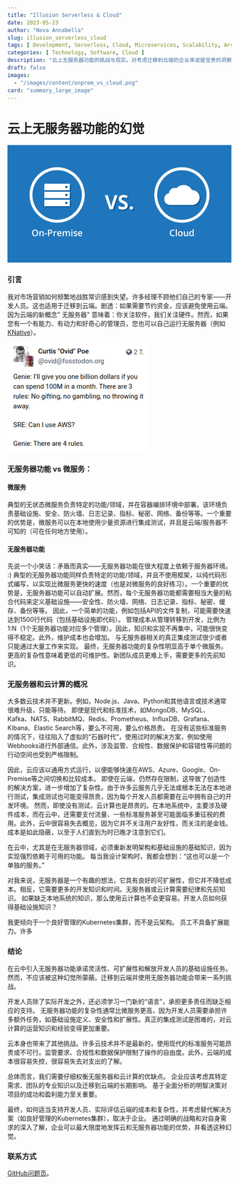 ```yaml
---
title: "Illusion Serverless & Cloud"
date: 2023-05-23
author: "Nova Annabella"
slug: illusion_serverless_cloud
tags: [ Development, Serverless, Cloud, Microservices, Scalability, Architecture, Infrastructure ]
categories: [ Technology, Software, Cloud ]
description: "云上无服务器功能的挑战与现实。对考虑迁移到云端的企业来说是宝贵的洞察"
draft: false
images:
  - "/images/content/onprem_vs_cloud.png"
card: "summary_large_image"
---
```


# 云上无服务器功能的幻觉

![aws_costs_twitter_1](/images/content/onprem_vs_cloud.png)

### 引言

我对市场营销如何频繁地战胜常识感到失望。许多经理不顾他们自己的专家——开发人员。这也适用于迁移到云端。剧透：如果需要节约资金，应该避免使用云端。因为云端的新概念"
无服务器"
意味着：你关注软件，我们关注硬件。然而，如果您有一个有能力、有动力和好奇心的管理员，您也可以自己运行无服务器（例如[KNative](https://knative.dev)）。

![aws_costs_twitter_1](/images/content/aws_costs_twitter_1.png)

### 无服务器功能 vs 微服务：

#### 微服务

典型的无状态微服务负责特定的功能/领域，并在容器编排环境中部署。该环境负责基础设施、安全、防火墙、日志记录、指标、秘密、网络、备份等等。一个重要的优势是，微服务可以在本地使用少量资源进行集成测试，并且是云端/服务器不可知的（可在任何地方使用）。

#### 无服务器功能

先说一个小笑话：矛盾而真实——无服务器功能在很大程度上依赖于服务器环境。 :)
典型的无服务器功能同样负责特定的功能/领域，并且不使用框架，以纯代码形式编写，以实现比微服务更快的速度（也是对微服务的良好练习）。一个重要的优势是，无服务器功能可以自动扩展。然而，每个无服务器功能都需要相当大量的粘合代码来定义基础设施——安全性、防火墙、网络、日志记录、指标、秘密、缓存、备份等等。
因此，一个简单的功能，例如包括API的文件复制，可能需要快速达到1500行代码（包括基础设施即代码）。
管理成本从管理转移到开发，比例为1:N（1个无服务器功能对应多个管理）。因此，知识和实现不再集中，可能很快变得不稳定。此外，维护成本也会增加。
与无服务器相关的真正集成测试很少或者只能通过大量工作来实现。
最终，无服务器功能的复杂性明显高于单个微服务。更高的复杂性意味着更低的可维护性。新团队成员更难上手，需要更多的先前知识。

### 无服务器和云计算的概况

大多数云技术并不更新。例如，Node.js、Java、Python和其他语言或技术通常很难升级，只能等待。
即使是现代和标准技术，如MongoDB、MySQL、Kafka、NATS、RabbitMQ、Redis、Prometheus、InfluxDB、Grafana、Kibana、Elastic
Search等，要么不可用，要么价格昂贵。
在没有这些标准服务的情况下，往往陷入了虚拟的“石器时代”，使用过时的解决方案，例如使用Webhooks进行外部通信。此外，涉及监管、合规性、数据保护和容错性等问题的行动空间也受到严格限制。

因此，云应该以通用方式运行，以便能够快速在AWS、Azure、Google、On-Premise等之间切换和比较成本。
即使在云端，仍然存在限制，这导致了创造性的解决方案，进一步增加了复杂性。由于许多云服务几乎无法或根本无法在本地进行测试，集成测试也可能变得昂贵，因为每个开发人员都需要在云中拥有自己的开发环境。
然而，即使没有测试，云计算也是昂贵的。在本地系统中，主要涉及硬件成本，而在云中，还需要支付流量、一些标准服务甚至可能面临多重征税的费用。此外，云中很容易失去概览，因为它并不关注用户友好性，而关注的是金钱。成本是如此隐蔽，以至于人们直到为时已晚才注意到它们。

在云中，尤其是在无服务器领域，必须重新发明架构和基础设施的基础知识，因为实现强烈依赖于可用的功能。
每当我设计架构时，我都会想到：“这也可以是一个单独的服务。”

对我来说，无服务器是一个有趣的想法，它具有良好的可扩展性，但它并不降低成本。相反，它需要更多的开发知识和时间。无服务器或云计算需要纪律和先前知识。
如果缺乏本地系统的知识，那么使用云计算也不会更容易。开发人员如何获得基础设施知识？

我更倾向于一个良好管理的Kubernetes集群，而不是云架构。
员工不具备扩展能力。许多

### 结论

在云中引入无服务器功能承诺灵活性、可扩展性和解放开发人员的基础设施任务。然而，不应该被这种幻觉所蒙蔽。迁移到云端并使用无服务器功能会带来一系列挑战。

开发人员除了实际开发之外，还必须学习一门新的“语言”，承担更多责任而缺乏相应的支持。
无服务器功能的复杂性通常比微服务更高，因为开发人员需要承担许多额外任务，如基础设施定义、安全性和扩展性。真正的集成测试是困难的，对云计算的运营知识和经验变得更加重要。

云本身也带来了其他挑战。许多云技术并不是最新的，使用现代的标准服务可能昂贵或不可行。监管要求、合规性和数据保护限制了操作的自由度。此外，云端的成本很容易失控，很容易失去对支出的了解。

总体而言，我们需要仔细权衡无服务器和云计算的优缺点。
企业应该考虑其特定需求、团队的专业知识以及迁移到云端的长期影响。
基于全面分析的明智决策对项目的成功和盈利能力至关重要。

最终，如何适当支持开发人员、实际评估云端的成本和复杂性，并考虑替代解决方案（如良好管理的Kubernetes集群），取决于企业。
通过明确的战略和对自身需求的深入了解，企业可以最大限度地发挥云和无服务器功能的优势，并看透这种幻觉。

### 联系方式

[GitHub问题页](https://github.com/NovaAnnabella/the_unspoken/issues/new/choose)。

